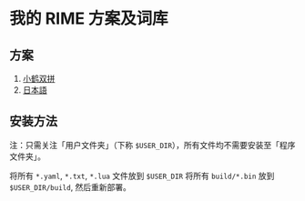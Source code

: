 # 我的 RIME 方案及词库

## 方案
1. [小鹤双拼](https://www.flypy.com/)
2. [日本語](https://github.com/gkovacs/rime-japanese)

## 安装方法
注：只需关注「用户文件夹」（下称 `$USER_DIR`），所有文件均不需要安装至「程序文件夹」。

将所有 `*.yaml`, `*.txt`, `*.lua` 文件放到 `$USER_DIR` 将所有 `build/*.bin` 放到 `$USER_DIR/build`, 然后重新部署。

